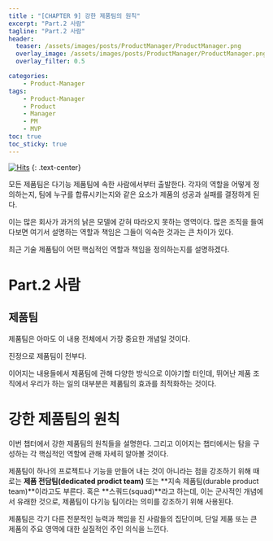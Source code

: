 ```yaml
---
title : "[CHAPTER 9] 강한 제품팀의 원칙"
excerpt: "Part.2 사람"
tagline: "Part.2 사람"
header:
  teaser: /assets/images/posts/ProductManager/ProductManager.png
  overlay_image: /assets/images/posts/ProductManager/ProductManager.png
  overlay_filter: 0.5

categories:
    - Product-Manager
tags:
    - Product-Manager
    - Product
    - Manager
    - PM
    - MVP
toc: true
toc_sticky: true
---
```


[![Hits](https://hits.seeyoufarm.com/api/count/incr/badge.svg?url=https%3A%2F%2Fsanghyuk.dev%2Fproduct-manager%2F11%2F&count_bg=%23555555&title_bg=%230581A6&icon=&icon_color=%23E7E7E7&title=hits&edge_flat=false)](https://hits.seeyoufarm.com)
{: .text-center}

모든 제품팀은 다기능 제품팀에 속한 사람에서부터 출발한다. 각자의 역할을 어떻게 정의하는지, 팀에 누구를 합류시키는지와 같은 요소가 제품의 성공과 실패를 결정하게 된다.

이는 많은 회사가 과거의 낡은 모델에 갇혀 따라오지 못하는 영역이다. 많은 조직을 들여다보면 여기서 설명하는 역할과 책임은 그들이 익숙한 것과는 큰 차이가 있다.

최근 기술 제품팀이 어떤 핵심적인 역할과 책임을 정의하는지를 설명하겠다.

# Part.2 사람

## 제품팀

제품팀은 아마도 이 내용 전체에서 가장 중요한 개념일 것이다.

진정으로 제품팀이 전부다.

이어지는 내용들에서 제품팀에 관해 다양한 방식으로 이야기할 터인데, 뛰어난 제품 조직에서 우리가 하는 일의 대부분은 제품팀의 효과를 최적화하는 것이다.

# 강한 제품팀의 원칙

이번 챕터에서 강한 제품팀의 원칙들을 설명한다. 그리고 이어지는 챕터에서는 탐을 구성하는 각 핵심적인 역할에 관해 자세히 알아볼 것이다.

제품팀이 하나의 프로젝트나 기능을 만들어 내는 것이 아니라는 점을 강조하기 위해 때로는 **제품 전담팀(dedicated prodict team)** 또는 **지속 제품팀(durable product team)**이라고도 부른다. 혹은 **스쿼드(squad)**라고 하는데, 이는 군사적인 개념에서 유래한 것으로, 제품팀이 다기능 팀이라는 의미를 강조하기 위해 사용된다.

제품팀은 각기 다른 전문적인 능력과 책임을 진 사람들의 집단이며, 단일 제품 또는 큰 제품의 주요 영역에 대한 실질적인 주인 의식을 느낀다.


